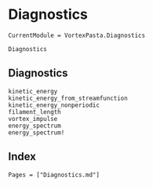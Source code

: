 # Diagnostics

```@meta
CurrentModule = VortexPasta.Diagnostics
```

```@docs
Diagnostics
```

## Diagnostics

```@docs
kinetic_energy
kinetic_energy_from_streamfunction
kinetic_energy_nonperiodic
filament_length
vortex_impulse
energy_spectrum
energy_spectrum!
```

## Index

```@index
Pages = ["Diagnostics.md"]
```
